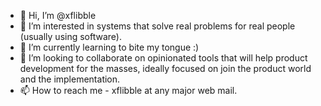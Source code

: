 - 👋 Hi, I’m @xflibble
- 👀 I’m interested in systems that solve real problems for real people (usually using software).
- 🌱 I’m currently learning to bite my tongue :)
- 💞️ I’m looking to collaborate on opinionated tools that will help product development for the masses, ideally focused on join the product world and the implementation.
- 📫 How to reach me - xflibble at any major web mail.

<!---
xflibble/xflibble is a ✨ special ✨ repository because its `README.md` (this file) appears on your GitHub profile.
You can click the Preview link to take a look at your changes.
--->
